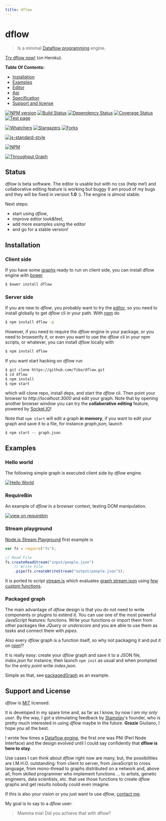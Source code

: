 ```yaml
---
title: dflow
---
```

# dflow

> Is a minimal [Dataflow programming][4] engine.

[Try dflow now!](https://dflow.herokuapp.com/) (on Heroku).

**Table Of Contents:**

* [Installation](#installation)
* [Examples](http://g14n.info/dflow/examples)
* [Editor](http://g14n.info/dflow/editor)
* [Api](http://g14n.info/dflow/api)
* [Specification](http://g14n.info/dflow/specification)
* [Support and license](#support-and-license)

[![NPM version](https://badge.fury.io/js/dflow.png)](http://badge.fury.io/js/dflow) [![Build Status](https://travis-ci.org/fibo/dflow.png?branch=master)](https://travis-ci.org/fibo/dflow?branch=master) [![Dependency Status](https://gemnasium.com/fibo/dflow.png)](https://gemnasium.com/fibo/dflow) [![Coverage Status](https://coveralls.io/repos/fibo/dflow/badge.svg?branch=master)](https://coveralls.io/r/fibo/dflow?branch=master) [![Test page](https://img.shields.io/badge/test-page-blue.svg)](http://g14n.info/dflow/test)

[![Whatchers](http://g14n.info/dflow/svg/img.shields.io/watchers.svg)](https://github.com/fibo/dflow/watchers) [![Stargazers](https://img.shields.io/github/stars/fibo/dflow.svg?style=social&label=Star)](https://github.com/fibo/dflow/stargazers) [![Forks](https://img.shields.io/github/forks/fibo/dflow.svg?style=social&label=Forks)](https://github.com/fibo/dflow/network/members)

[![js-standard-style](https://cdn.rawgit.com/feross/standard/master/badge.svg)](https://github.com/feross/standard)

[![NPM](https://nodei.co/npm-dl/dflow.png)](https://nodei.co/npm-dl/dflow/)

[![Throughput Graph](https://graphs.waffle.io/fibo/dflow/throughput.svg)](https://waffle.io/fibo/dflow)

## Status

*dflow* is beta software.
The editor is usable but with no css (help me!) and collaborative editing feature is working but buggy (I am proud of my bugs and they will be fixed in version **1.0** :).
The engine is almost stable.

Next steps:

* start using *dflow*,
* improve editor look&feel,
* add more examples using the editor
* and go for a stable version!

## Installation

### Client side

If you have some [graphs](#specification) ready to run on client side, you can install dflow engine with [bower](http://bower.io/)

```bash
$ bower install dflow
```

### Server side

If you are new to *dflow*, you probably want to try the [editor](#editor), so you need to install globally to get *dflow* cli in your path.
With [npm](https://npmjs.org/) do

```bash
$ npm install dflow -g
```

However, if you need to require the *dflow* engine in your package, or you need to browserify it, or even you want to use the *dflow* cli in your npm scripts, or whatever, you can install *dflow* locally with

```bash
$ npm install dflow
```

If you want start hacking on *dflow* run

```bash
$ git clone https://github.com/fibo/dflow.git
$ cd dflow
$ npm install
$ npm start
```

which will clone repo, install deps, and start the *dflow* cli.
Then point your browser to *http://localhost:3000* and edit your graph.
Note that by opening another browser window you can try the **collaborative editing** feature, powered by [Socket.IO](http://socket.io/)!

Note that `npm start` will edit a graph **in memory**, if you want to edit your graph and save it to a file, for instance *graph.json*, launch

```
$ npm start -- graph.json
```

## Examples

### Hello world

The following simple graph is executed client side by *dflow* engine.

[![Hello World](http://g14n.info/dflow/svg/hello-world.svg)][2]

### RequireBin

An example of *dflow* in a browser context, testing DOM manipulation.

[![view on requirebin](http://requirebin.com/badge.png)](http://requirebin.com/?gist=45520011e093d6dfec9f)

### Stream playground

[Node.js Stream Playground](http://ejohn.org/blog/node-js-stream-playground/) first example is

```js
var fs = require("fs");

// Read File
fs.createReadStream("input/people.json")
    // Write File
    .pipe(fs.createWriteStream("output/people.json"));
```

It is ported to script [stream.js](https://github.com/fibo/dflow/blob/master/src/examples/stream-playground/stream.js) which evaluates [graph stream.json](https://github.com/fibo/dflow/blob/master/src/examples/stream-playground/stream.json) using [few custom functions](https://github.com/fibo/dflow/blob/master/src/examples/stream-playground/funcs.js).

### Packaged graph

The main advantage of *dflow* design is that you do not need to write components or plugins to extend it. You can use one of the most powerful JavaScript features: functions. Write your functions or import them from other packages like *JQuery* or *underscore* and you are able to use them as *tasks* and connect them with *pipes*.

Also every *dflow* graph is a function itself, so why not packaging it and put it on [npm](https://npm.im)!?

It is really easy: create your *dflow* graph and save it to a JSON file, *index.json* for instance; then launch `npm init` as usual and when prompted for the *entry point* write *index.json*.

Simple as that, see [packagedGraph](https://github.com/fibo/dflow/tree/master/src/examples/packagedGraph) as an example.

## Support and License

*dflow* is [MIT](http://g14n.info/mit-license) licensed.

It is developed in my spare time and, as far as I know, by now *I am my only user*.
By the way, I got a stimulating feedback by [Stamplay](https://stamplay.com/)'s founder, who is pretty much interested in using *dflow* maybe in the future. **Grazie** Giuliano, I hope you all the best.

I wrote few times a [Dataflow engine][4], the first one was PNI (Perl Node Interface) and the design evolved until I could say confidently that **dflow is here to stay**.

Use cases I can think about *dflow* right now are many, but, the possibilities are I.M.H.O. outstanding: from client to server, from JavaScript to cross language, from mono-thread to graphs distributed on a network and, above all, from skilled programmer who implement functions … to artists, genetic engineers, data scientists, etc. that use those functions to create *dflow* graphs and get results nobody could even imagine.

If this is also your vision or you just want to use *dflow*, [contact me](http://g14n.info).

My goal is to say to a *dflow* user:

> Mamma mia! Did you achieve that with dflow?

 [1]: http://g14n.info/flow-view "flow-view"
 [2]: http://g14n.info/dflow/examples/hello-world.html "Hello World"
 [3]: https://github.com/fibo/dflow/blob/master/src/engine/functions/builtin.js "builtin functions"
 [4]: http://en.wikipedia.org/wiki/Dataflow_programming "Dataflow programming"

